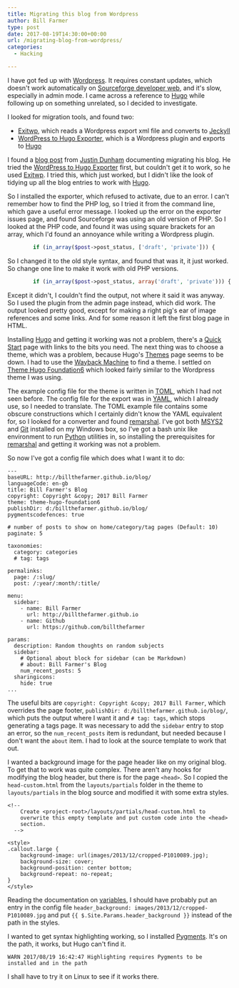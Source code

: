 ```yaml
---
title: Migrating this blog from Wordpress
author: Bill Farmer
type: post
date: 2017-08-19T14:30:00+00:00
url: /migrating-blog-from-wordpress/
categories:
  - Hacking

---
```


I have got fed up with [Wordpress][1]. It requires constant updates,
which doesn't work automatically on [Sourceforge developer web][2],
and it's slow, especially in admin mode. I came across a reference to
[Hugo][3] while following up on something unrelated, so I decided to
investigate.

I looked for migration tools, and found two:

 * [Exitwp][4], which reads a Wordpress export xml file and converts
   to [Jeckyll][5]
 * [WordPress to Hugo Exporter][6], which is a Wordpress plugin and
   exports to [Hugo][3]

I found a [blog post][7] from [Justin Dunham][8] documenting migrating
his blog. He tried the [WordPress to Hugo Exporter][6] first, but
couldn't get it to work, so he used [Exitwp][4]. I tried this, which
just worked, but I didn't like the look of tidying up all the blog
entries to work with [Hugo][3].

So I installed the exporter, which refused to activate, due to an
error. I can't remember how to find the PHP log, so I tried it from
the command line, which gave a useful error message. I looked up the
error on the exporter issues page, and found Sourceforge was using an
old version of PHP. So I looked at the PHP code, and found it was
using square brackets for an array, which I'd found an annoyance while
writing a Wordpress plugin.

```php
        if (in_array($post->post_status, ['draft', 'private'])) {
```

So I changed it to the old style syntax, and found that was it, it
just worked. So change one line to make it work with old PHP versions.

```php
        if (in_array($post->post_status, array('draft', 'private'))) {
```

Except it didn't, I couldn't find the output, not where it said it was
anyway. So I used the plugin from the admin page instead, which did
work. The output looked pretty good, except for making a right pig's
ear of image references and some links. And for some reason it left
the first blog page in HTML.

Installing [Hugo][3] and getting it working was not a problem, there's
a [Quick Start][9] page with links to the bits you need. The next
thing was to choose a theme, which was a problem, because Hugo's
[Themes][10] page seems to be down. I had to use the
[Wayback Machine][11] to find a theme. I settled on
[Theme Hugo Foundation6][12] which looked fairly similar to the
Wordpress theme I was using.

The example config file for the theme is written in [TOML][13], which
I had not seen before. The config file for the export was in
[YAML][14], which I already use, so I needed to translate. The TOML
example file contains some obscure constructions which I certainly
didn't know the YAML equivalent for, so I looked for a converter and
found [remarshal][15]. I've got both [MSYS2][16] and [Git][17]
installed on my Windows box, so I've got a bash unix like environment
to run [Python][18] utilities in, so installing the prerequisites for
[remarshal][15] and getting it working was not a problem.

So now I've got a config file which does what I want it to do:

```
---
baseURL: http://billthefarmer.github.io/blog/
languageCode: en-gb
title: Bill Farmer's Blog
copyright: Copyright &copy; 2017 Bill Farmer
theme: theme-hugo-foundation6
publishDir: d:/billthefarmer.github.io/blog/
pygmentscodefences: true

# number of posts to show on home/category/tag pages (Default: 10)
paginate: 5

taxonomies:
  category: categories
  # tag: tags

permalinks:
  page: /:slug/
  post: /:year/:month/:title/

menu:
  sidebar:
    - name: Bill Farmer
      url: http://billthefarmer.github.io
    - name: Github
      url: https://github.com/billthefarmer

params:
  description: Random thoughts on random subjects
  sidebar:
    # Optional about block for sidebar (can be Markdown)
    # about: Bill Farmer's Blog
    num_recent_posts: 5
  sharingicons:
    hide: true
...
```

The useful bits are `copyright: Copyright &copy; 2017 Bill Farmer`,
which overrides the page footer, `publishDir:
d:/billthefarmer.github.io/blog/`, which puts the output where I want
it and `# tag: tags`, which stops generating a tags page. It was
necessary to add the `sidebar` entry to stop an error, so the
`num_recent_posts` item is redundant, but needed because I don't want
the `about` item. I had to look at the source template to work that
out.

I wanted a background image for the page header like on my original
blog. To get that to work was quite complex. There aren't any hooks
for modifying the blog header, but there is for the page `<head>`. So
I copied the `head-custom.html` from the `layouts/partials` folder in
the theme to `layouts/partials` in the blog source and modified it
with some extra styles.

```
<!--
    Create <project-root>/layouts/partials/head-custom.html to
    overwrite this empty template and put custom code into the <head>
    section.
  -->

<style>
.callout.large {
    background-image: url(images/2013/12/cropped-P1010089.jpg);
    background-size: cover;
    background-position: center bottom;
    background-repeat: no-repeat;
}
</style>
```

Reading the documentation on [variables][20], I should have probably
put an entry in the config file `header_background:
images/2013/12/cropped-P1010089.jpg` and put `{{
$.Site.Params.header_background }}` instead of the path in the styles.

I wanted to get syntax highlighting working, so I installed
[Pygments][19]. It's on the path, it works, but Hugo can't find it.

```
WARN 2017/08/19 16:42:47 Highlighting requires Pygments to be installed and in the path
```

I shall have to try it on Linux to see if it works there.

 [1]: https://wordpress.org
 [2]: https://sourceforge.net/p/forge/documentation/Developer%20Web%20Services
 [3]: http://gohugo.io
 [4]: https://github.com/thomasf/exitwp
 [5]: https://github.com/jekyll/jekyll
 [6]: https://github.com/SchumacherFM/wordpress-to-hugo-exporter
 [7]: http://justindunham.net/migrating-from-wordpress-to-hugo
 [8]: http://justindunham.net
 [9]: http://gohugo.io/getting-started/quick-start
 [10]: https://themes.gohugo.io
 [11]: https://archive.org/web/web.php
 [12]: https://github.com/htkoca/theme-hugo-foundation6
 [13]: https://github.com/toml-lang/toml
 [14]: http://yaml.org
 [15]: https://github.com/dbohdan/remarshal
 [16]: http://www.msys2.org
 [17]: https://git-scm.com
 [18]: https://www.python.org
 [19]: http://pygments.org
 [20]: http://gohugo.io/variables
